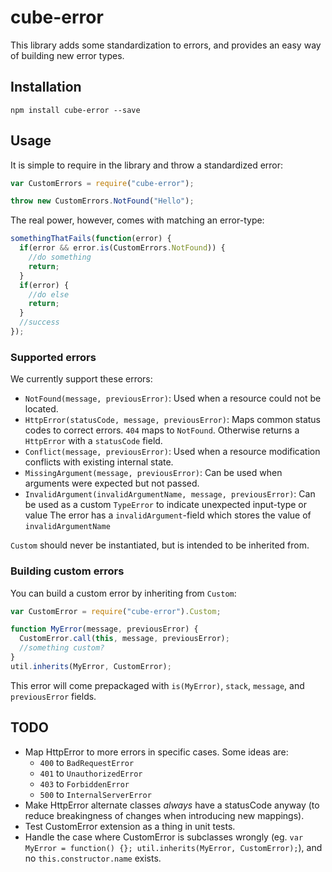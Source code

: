 cube-error
==========

This library adds some standardization to errors, and provides an easy way of building new error types.

Installation
------------

    npm install cube-error --save

Usage
-----

It is simple to require in the library and throw a standardized error:

```js
var CustomErrors = require("cube-error");

throw new CustomErrors.NotFound("Hello");
```

The real power, however, comes with matching an error-type:

```js
somethingThatFails(function(error) {
  if(error && error.is(CustomErrors.NotFound)) {
    //do something
    return;
  }
  if(error) {
    //do else
    return;
  }
  //success
});
```

### Supported errors

We currently support these errors:

- `NotFound(message, previousError)`:
  Used when a resource could not be located.
- `HttpError(statusCode, message, previousError)`:
  Maps common status codes to correct errors.
  `404` maps to `NotFound`.
  Otherwise returns a `HttpError` with a `statusCode` field.
- `Conflict(message, previousError)`:
  Used when a resource modification conflicts with existing internal state.
- `MissingArgument(message, previousError)`:
  Can be used when arguments were expected but not passed.
- `InvalidArgument(invalidArgumentName, message, previousError)`:
  Can be used as a custom `TypeError` to indicate unexpected input-type or value
  The error has a `invalidArgument`-field which stores the value of `invalidArgumentName`

`Custom` should never be instantiated, but is intended to be inherited from.


### Building custom errors

You can build a custom error by inheriting from `Custom`:

```js
var CustomError = require("cube-error").Custom;

function MyError(message, previousError) {
  CustomError.call(this, message, previousError);
  //something custom?
}
util.inherits(MyError, CustomError);
```

This error will come prepackaged with `is(MyError)`, `stack`, `message`, and `previousError` fields.

TODO
----

- Map HttpError to more errors in specific cases.
  Some ideas are:
  - `400` to `BadRequestError`
  - `401` to `UnauthorizedError`
  - `403` to `ForbiddenError`
  - `500` to `InternalServerError`
- Make HttpError alternate classes *always* have a statusCode anyway (to reduce breakingness of changes when introducing new mappings).
- Test CustomError extension as a thing in unit tests.
- Handle the case where CustomError is subclasses wrongly (eg. `var MyError = function() {}; util.inherits(MyError, CustomError);`), and no `this.constructor.name` exists.
